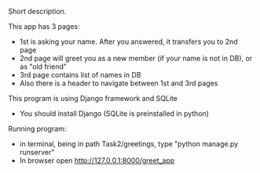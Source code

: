Short description.

This app has 3 pages:
* 1st is asking your name. After you answered, it transfers you to 2nd page
* 2nd page will greet you as a new member (if your name is not in DB), or as "old friend" 
* 3rd page contains list of names in DB
* Also there is a header to navigate between 1st and 3rd pages

This program is using Django framework and SQLite
* You should install Django (SQLite is preinstalled in python)

Running program:
* in terminal, being in path Task2/greetings, type "python manage.py runserver"
* In browser open http://127.0.0.1:8000/greet_app
